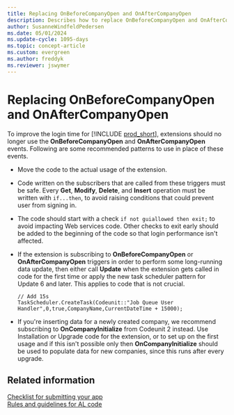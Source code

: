 ```yaml
---
title: Replacing OnBeforeCompanyOpen and OnAfterCompanyOpen
description: Describes how to replace OnBeforeCompanyOpen and OnAfterCompanyOpen events.
author: SusanneWindfeldPedersen
ms.date: 05/01/2024
ms.update-cycle: 1095-days
ms.topic: concept-article
ms.custom: evergreen
ms.author: freddyk
ms.reviewer: jswymer
---
```


# Replacing OnBeforeCompanyOpen and OnAfterCompanyOpen

To improve the login time for [!INCLUDE [prod_short](../developer/includes/prod_short.md)], extensions should no longer use the **OnBeforeCompanyOpen** and **OnAfterCompanyOpen** events. Following are some recommended patterns to use in place of these events.

- Move the code to the actual usage of the extension.
- Code written on the subscribers that are called from these triggers must be safe. Every **Get**, **Modify**, **Delete**, and **Insert** operation must be written with `if...then`, to avoid raising conditions that could prevent user from signing in.
- The code should start with a check `if not guiallowed then exit;` to avoid impacting Web services code. Other checks to exit early should be added to the beginning of the code so that login performance isn't affected.
- If the extension is subscribing to **OnBeforeCompanyOpen** or **OnAfterCompanyOpen** triggers in order to perform some long-running data update, then either call **Update** when the extension gets called in code for the first time or apply the new task scheduler pattern for Update 6 and later. This applies to code that is not crucial.
    
    ```al
    // Add 15s
    TaskScheduler.CreateTask(Codeunit::"Job Queue User Handler",0,true,CompanyName,CurrentDateTime + 15000);
    ```

- If you're inserting data for a newly created company, we recommend subscribing to **OnCompanyInitialize** from Codeunit 2 instead. Use Installation or Upgrade code for the extension, or to set up on the first usage and if this isn't possible only then **OnCompanyInitialize** should be used to populate data for new companies, since this runs after every upgrade.

## Related information

[Checklist for submitting your app](../developer/devenv-checklist-submission.md)  
[Rules and guidelines for AL code](apptest-overview.md)  
